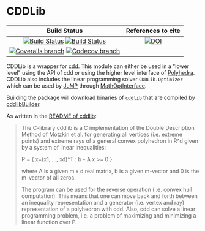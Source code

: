 # CDDLib

| **Build Status** | **References to cite** |
|:----------------:|:----------------------:|
| [![Build Status][build-img]][build-url] [![Build Status][winbuild-img]][winbuild-url] | [![DOI][zenodo-img]][zenodo-url] |
| [![Coveralls branch][coveralls-img]][coveralls-url] [![Codecov branch][codecov-img]][codecov-url] | |

CDDLib is a wrapper for [cdd](https://www.inf.ethz.ch/personal/fukudak/cdd_home/). This module can either be used in a "lower level" using the API of cdd or using the higher level interface of [Polyhedra](https://github.com/JuliaPolyhedra/Polyhedra.jl).
CDDLib also includes the linear programming solver `CDDLib.Optimizer` which can be used by [JuMP](https://github.com/JuliaOpt/JuMP.jl) through [MathOptInterface](https://github.com/JuliaOpt/MathOptInterface.jl).

Building the package will download binaries of [`cddlib`](https://github.com/cddlib/cddlib)
that are compiled by [cddlibBuilder](https://github.com/JuliaPolyhedra/cddlibBuilder/).

As written in the [README of cddlib](ftp://ftp.ifor.math.ethz.ch/pub/fukuda/cdd/README.libcdd):
> The C-library  cddlib is a C implementation of the Double Description
> Method of Motzkin et al. for generating all vertices (i.e. extreme points)
> and extreme rays of a general convex polyhedron in R^d given by a system
> of linear inequalities:
>
>    P = { x=(x1, ..., xd)^T :  b - A  x  >= 0 }
>
> where  A  is a given m x d real matrix, b is a given m-vector
> and 0 is the m-vector of all zeros.
>
> The program can be used for the reverse operation (i.e. convex hull
> computation).  This means that  one can move back and forth between
> an inequality representation  and a generator (i.e. vertex and ray)
> representation of a polyhedron with cdd.  Also, cdd can solve a linear
> programming problem, i.e. a problem of maximizing and minimizing
> a linear function over P.

[build-img]: https://travis-ci.org/JuliaPolyhedra/CDDLib.jl.svg?branch=master
[build-url]: https://travis-ci.org/JuliaPolyhedra/CDDLib.jl
[winbuild-img]: https://ci.appveyor.com/api/projects/status/s03l5r1o96l9acha?svg=true
[winbuild-url]: https://ci.appveyor.com/project/JuliaPolyhedra/cddlib-jl
[coveralls-img]: https://coveralls.io/repos/github/JuliaPolyhedra/CDDLib.jl/badge.svg?branch=master
[coveralls-url]: https://coveralls.io/github/JuliaPolyhedra/CDDLib.jl?branch=master
[codecov-img]: http://codecov.io/github/JuliaPolyhedra/CDDLib.jl/coverage.svg?branch=master
[codecov-url]: http://codecov.io/github/JuliaPolyhedra/CDDLib.jl?branch=master

[zenodo-url]: https://doi.org/10.5281/zenodo.1214581
[zenodo-img]: https://zenodo.org/badge/DOI/10.5281/zenodo.1214581.svg
